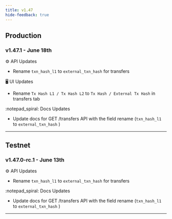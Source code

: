 ```yaml
---
title: v1.47
hide-feedback: true
---
```


## Production

### v1.47.1  - June 18th

⚙️ API Updates

* Rename `txn_hash_l1` to `external_txn_hash` for transfers

🖥️  UI Updates

* Rename `Tx Hash L1 / Tx Hash L2` to `Tx Hash / External Tx Hash` in transfers tab

:notepad\_spiral: Docs Updates

* Update docs for GET /transfers API with the field rename (`txn_hash_l1` to `external_txn_hash` )



***

## Testnet

### v1.47.0-rc.1 - June 13th

⚙️ API Updates

* Rename `txn_hash_l1` to `external_txn_hash` for transfers

:notepad\_spiral: Docs Updates

* Update docs for GET /transfers API with the field rename (`txn_hash_l1` to `external_txn_hash` )

***


